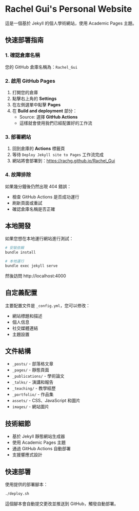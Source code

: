 # Rachel Gui's Personal Website

這是一個基於 Jekyll 的個人學術網站，使用 Academic Pages 主題。

## 快速部署指南

### 1. 確認倉庫名稱
您的 GitHub 倉庫名稱為：`Rachel_Gui`

### 2. 啟用 GitHub Pages
1. 打開您的倉庫
2. 點擊右上角的 **Settings**
3. 在左側選單中點擊 **Pages**
4. 在 **Build and deployment** 部分：
   - Source: 選擇 **GitHub Actions**
   - 這樣就會使用我們已經配置好的工作流

### 3. 部署網站
1. 回到倉庫的 **Actions** 標籤頁
2. 等待 `Deploy Jekyll site to Pages` 工作流完成
3. 網站將會部署到：https://rachg.github.io/Rachel_Gui

### 4. 故障排除
如果幾分鐘後仍然出現 404 錯誤：
- 檢查 GitHub Actions 是否成功運行
- 刷新頁面或重試
- 確認倉庫名稱是否正確

## 本地開發

如果您想在本地運行網站進行測試：

```bash
# 安裝依賴
bundle install

# 本地運行
bundle exec jekyll serve
```

然後訪問 http://localhost:4000

## 自定義配置

主要配置文件是 `_config.yml`，您可以修改：
- 網站標題和描述
- 個人信息
- 社交媒體連結
- 主題設置

## 文件結構

- `_posts/` - 部落格文章
- `_pages/` - 靜態頁面
- `_publications/` - 學術論文
- `_talks/` - 演講和報告
- `_teaching/` - 教學經歷
- `_portfolio/` - 作品集
- `assets/` - CSS、JavaScript 和圖片
- `images/` - 網站圖片

## 技術細節

- 基於 Jekyll 靜態網站生成器
- 使用 Academic Pages 主題
- 通過 GitHub Actions 自動部署
- 支援響應式設計

## 快速部署

使用提供的部署腳本：

```bash
./deploy.sh
```

這個腳本會自動提交更改並推送到 GitHub，觸發自動部署。
